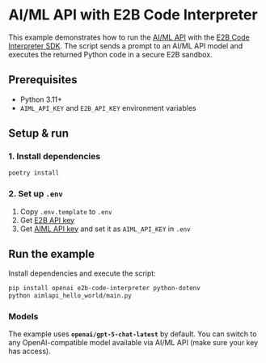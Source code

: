 # AI/ML API with E2B Code Interpreter

This example demonstrates how to run the [AI/ML API](https://aimlapi.com/app/?utm_source=e2b&utm_medium=github&utm_campaign=integration) with the [E2B Code Interpreter SDK](https://github.com/e2b-dev/code-interpreter).
The script sends a prompt to an AI/ML API model and executes the returned Python code in a secure E2B sandbox.

## Prerequisites
- Python 3.11+
- `AIML_API_KEY` and `E2B_API_KEY` environment variables

## Setup & run

### 1. Install dependencies
```bash
poetry install
````

### 2. Set up `.env`

1. Copy `.env.template` to `.env`
2. Get [E2B API key](https://e2b.dev/docs/getting-started/api-key)
3. Get [AIML API key](https://aimlapi.com/app/?utm_source=e2b&utm_medium=github&utm_campaign=integration) and set it as `AIML_API_KEY` in `.env`

## Run the example

Install dependencies and execute the script:

```bash
pip install openai e2b-code-interpreter python-dotenv
python aimlapi_hello_world/main.py
```

### Models

The example uses **`openai/gpt-5-chat-latest`** by default. You can switch to any OpenAI-compatible model available via AI/ML API (make sure your key has access).
